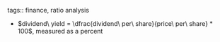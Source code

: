 tags:: finance, ratio analysis

- $dividend\ yield = \dfrac{dividend\ per\ share}{price\ per\ share} * 100$, measured as a percent